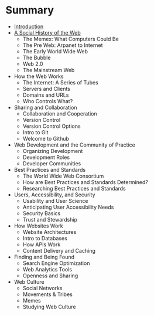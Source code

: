 # Summary

* [Introduction](README.md)
* [A Social History of the Web](social-history-of-the-web/README.md)
  * The Memex: What Computers Could Be
  * The Pre Web: Arpanet to Internet
  * The Early World Wide Web
  * The Bubble
  * Web 2.0
  * The Mainstream Web
* How the Web Works
  * The Internet: A Series of Tubes
  * Servers and Clients
  * Domains and URLs
  * Who Controls What?
* Sharing and Collaboration
  * Collaboration and Cooperation
  * Version Control
  * Version Control Options
  * Intro to Git
  * Welcome to Github
* Web Development and the Community of Practice
  * Organizing Development
  * Development Roles
  * Developer Communities
* Best Practices and Standards
  * The World Wide Web Consortium
  * How are Best Practices and Standards Determined?
  * Researching Best Practices and Standards
* Users, Accessibility, and Security
  * Usability and User Science
  * Anticipating User Accessibility Needs
  * Security Basics
  * Trust and Stewardship
* How Websites Work
  * Website Architectures
  * Intro to Databases
  * How APIs Work
  * Content Delivery and Caching
* Finding and Being Found
  * Search Engine Optimization
  * Web Analytics Tools
  * Openness and Sharing
* Web Culture
  * Social Networks
  * Movements & Tribes
  * Memes
  * Studying Web Culture

